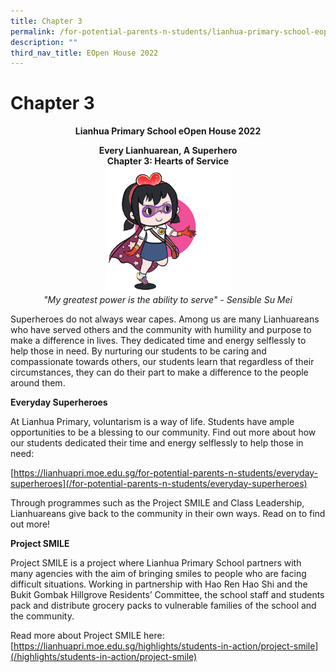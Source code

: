 ```yaml
---
title: Chapter 3
permalink: /for-potential-parents-n-students/lianhua-primary-school-eopen-house-2022/chapter-3/
description: ""
third_nav_title: EOpen House 2022
---
```

# Chapter 3

**<center>Lianhua Primary School eOpen House 2022</center>**

<center><b>Every Lianhuarean, A Superhero<br>Chapter 3: Hearts of Service</b></center>

<center><img style="width:40%" src="/images/Potential%20Parents%20&%20Students/EOpen%20house%202022/su%20mei.gif"></center>

<center><i>"My greatest power is the ability to serve"  - Sensible Su Mei</i></center>


Superheroes do not always wear capes. Among us are many Lianhuareans who have served others and the community with humility and purpose to make a difference in lives. They dedicated time and energy selflessly to help those in need. By nurturing our students to be caring and compassionate towards others, our students learn that regardless of their circumstances, they can do their part to make a difference to the people around them.

**Everyday Superheroes**

At Lianhua Primary, voluntarism is a way of life. Students have ample opportunities to be a blessing to our community. Find out more about how our students dedicated their time and energy selflessly to help those in need:

[https://lianhuapri.moe.edu.sg/for-potential-parents-n-students/everyday-superheroes](/for-potential-parents-n-students/everyday-superheroes)


Through programmes such as the Project SMILE and Class Leadership, Lianhuareans give back to the community in their own ways. Read on to find out more!

**Project SMILE**

Project SMILE is a project where Lianhua Primary School partners with many agencies with the aim of bringing smiles to people who are facing difficult situations. Working in partnership with Hao Ren Hao Shi and the Bukit Gombak Hillgrove Residents’ Committee, the school staff and students pack and distribute grocery packs to vulnerable families of the school and the community.


Read more about Project SMILE here:   
[https://lianhuapri.moe.edu.sg/highlights/students-in-action/project-smile](/highlights/students-in-action/project-smile)
